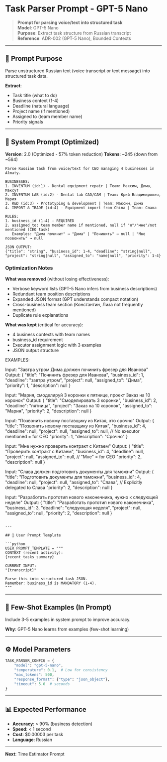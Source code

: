 # Task Parser Prompt - GPT-5 Nano

> **Prompt for parsing voice/text into structured task**  
> **Model**: GPT-5 Nano  
> **Purpose**: Extract task structure from Russian transcript  
> **Reference**: ADR-002 (GPT-5 Nano), Bounded Contexts

---

## 🎯 Prompt Purpose

Parse unstructured Russian text (voice transcript or text message) into structured task data.

**Extract**:
- Task title (what to do)
- Business context (1-4)
- Deadline (natural language)
- Project name (if mentioned)
- Assigned to (team member name)
- Priority signals

---

## 📝 System Prompt (Optimized)

**Version**: 2.0 (Optimized - 57% token reduction)
**Tokens**: ~245 (down from ~564)

```
Parse Russian task from voice/text for CEO managing 4 businesses in Almaty.

BUSINESSES:
1. INVENTUM (id:1) - Dental equipment repair | Team: Максим, Дима, Максут
2. INVENTUM LAB (id:2) - Dental lab CAD/CAM | Team: Юрий Владимирович, Мария
3. R&D (id:3) - Prototyping & development | Team: Максим, Дима
4. IMPORT & TRADE (id:4) - Equipment import from China | Team: Слава

RULES:
1. business_id (1-4) - REQUIRED
2. assigned_to: team member name if mentioned, null if "я"/"мне"/not mentioned (CEO task)
   Examples: "Дима починит" → "Дима" | "Починить" → null | "Мне позвонить" → null

JSON OUTPUT:
{"title": "string", "business_id": 1-4, "deadline": "string|null", "project": "string|null", "assigned_to": "name|null", "priority": 1-4}
```

### Optimization Notes

**What was removed** (without losing effectiveness):
- Verbose keyword lists (GPT-5 Nano infers from business descriptions)
- Redundant team position descriptions
- Expanded JSON format (GPT understands compact notation)
- Cross-business team section (Константин, Лиза not frequently mentioned)
- Duplicate rule explanations

**What was kept** (critical for accuracy):
- 4 business contexts with team names
- business_id requirement
- Executor assignment logic with 3 examples
- JSON output structure

EXAMPLES:

Input: "Завтра утром Дима должен починить фрезер для Иванова"
Output: {
  "title": "Починить фрезер для Иванова",
  "business_id": 1,
  "deadline": "завтра утром",
  "project": null,
  "assigned_to": "Дима",
  "priority": 1,
  "description": null
}

Input: "Мария, смоделируй 3 коронки к пятнице, проект Заказ на 10 коронок"
Output: {
  "title": "Смоделировать 3 коронки",
  "business_id": 2,
  "deadline": "пятница",
  "project": "Заказ на 10 коронок",
  "assigned_to": "Мария",
  "priority": 2,
  "description": null
}

Input: "Позвонить новому поставщику из Китая, это срочно"
Output: {
  "title": "Позвонить новому поставщику из Китая",
  "business_id": 4,
  "deadline": null,
  "project": null,
  "assigned_to": null,  // No executor mentioned = for CEO
  "priority": 1,
  "description": "Срочно"
}

Input: "Мне нужно проверить контракт с Китаем"
Output: {
  "title": "Проверить контракт с Китаем",
  "business_id": 4,
  "deadline": null,
  "project": null,
  "assigned_to": null,  // "Мне" = for CEO
  "priority": 2,
  "description": null
}

Input: "Слава должен подготовить документы для таможни"
Output: {
  "title": "Подготовить документы для таможни",
  "business_id": 4,
  "deadline": null,
  "project": null,
  "assigned_to": "Слава",  // Explicitly delegated to Слава
  "priority": 2,
  "description": null
}

Input: "Разработать прототип нового наконечника, нужно к следующей неделе"
Output: {
  "title": "Разработать прототип нового наконечника",
  "business_id": 3,
  "deadline": "следующая неделя",
  "project": null,
  "assigned_to": null,
  "priority": 2,
  "description": null
}
```

---

## 🔧 User Prompt Template

```python
USER_PROMPT_TEMPLATE = """
CONTEXT (recent activity):
{recent_tasks_summary}

CURRENT INPUT:
"{transcript}"

Parse this into structured task JSON.
Remember: business_id is MANDATORY (1-4).
"""
```

---

## 🎯 Few-Shot Examples (In Prompt)

Include 3-5 examples in system prompt to improve accuracy.

**Why**: GPT-5 Nano learns from examples (few-shot learning)

---

## ⚙️ Model Parameters

```python
TASK_PARSER_CONFIG = {
    "model": "gpt-5-nano",
    "temperature": 0.1,  # Low for consistency
    "max_tokens": 500,
    "response_format": {"type": "json_object"},
    "timeout": 5.0  # seconds
}
```

---

## 📊 Expected Performance

- **Accuracy**: > 90% (business detection)
- **Speed**: < 1 second
- **Cost**: $0.00003 per task
- **Language**: Russian

---

**Next**: Time Estimator Prompt

